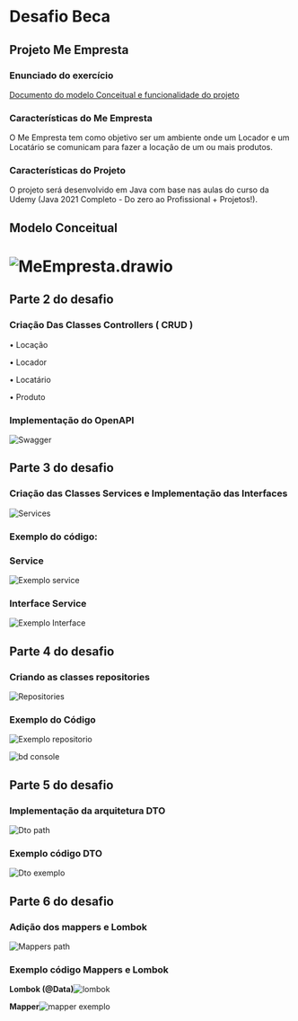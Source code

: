 

# Desafio Beca

## Projeto Me Empresta

### Enunciado do exercício

[Documento do modelo Conceitual e funcionalidade do projeto](https://docs.google.com/document/d/1scjjxm2n62pKSq-KBQHc4zVxqn4vyP3tV4fbKiTe1Ow/edit?usp=sharing)

### Características do Me Empresta

O Me Empresta tem como objetivo ser um ambiente onde um Locador e um Locatário se comunicam para fazer a locação de um ou mais produtos.

### Características do Projeto

O projeto será desenvolvido em Java com base nas aulas do curso da Udemy  (Java 2021 Completo - Do zero ao Profissional + Projetos!).

## Modelo Conceitual

![MeEmpresta.drawio](https://github.com/JefersonEGomes/becaDesafioJeferson/blob/desafio6/pictures/MeEmpresta.png)
=======



## Parte 2 do desafio 

### Criação Das Classes Controllers ( CRUD )

• Locação 

• Locador

• Locatário

• Produto

### Implementação do OpenAPI

![Swagger](https://github.com/JefersonEGomes/becaDesafioJeferson/blob/desafio6/pictures/Swagg%20API.jpg)

## Parte 3 do desafio

### Criação das Classes Services e Implementação das Interfaces

![Services](https://github.com/JefersonEGomes/becaDesafioJeferson/blob/desafio6/pictures/Services.png)

### Exemplo do código: 

### Service

![Exemplo service](https://github.com/JefersonEGomes/becaDesafioJeferson/blob/desafio6/pictures/Exemplo%20service.png)

### Interface Service

![Exemplo Interface](https://github.com/JefersonEGomes/becaDesafioJeferson/blob/desafio6/pictures/Exemplo%20Interface.png)



## Parte 4 do desafio

### Criando as classes repositories



![Repositories](https://github.com/JefersonEGomes/becaDesafioJeferson/blob/desafio6/pictures/Repositories.png)

### Exemplo do Código

![Exemplo repositorio](https://github.com/JefersonEGomes/becaDesafioJeferson/blob/desafio6/pictures/Exemplo%20repositorio.png)

![bd console](https://github.com/JefersonEGomes/becaDesafioJeferson/blob/desafio6/pictures/bd%20console.png)



## Parte 5 do desafio

### Implementação da arquitetura DTO



![Dto path](https://github.com/JefersonEGomes/becaDesafioJeferson/blob/desafio6/pictures/Dto%20path.png)

### Exemplo código DTO

![Dto exemplo](https://github.com/JefersonEGomes/becaDesafioJeferson/blob/desafio6/pictures/Dto%20exemplo.png)



## Parte 6 do desafio

### Adição dos mappers e Lombok

![Mappers path](https://github.com/JefersonEGomes/becaDesafioJeferson/blob/desafio6/pictures/Mappers%20path.png)

### Exemplo código Mappers e Lombok

**Lombok (@Data)**![lombok](https://github.com/JefersonEGomes/becaDesafioJeferson/blob/desafio6/pictures/lombok.png)

**Mapper**![mapper exemplo](https://github.com/JefersonEGomes/becaDesafioJeferson/blob/desafio6/pictures/mapper%20exemplo.png)
